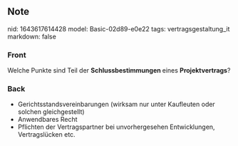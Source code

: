 ## Note
nid: 1643617614428
model: Basic-02d89-e0e22
tags: vertragsgestaltung_it
markdown: false

### Front
Welche Punkte sind Teil der <b>Schlussbestimmungen </b>eines <b>Projektvertrags</b>?

### Back
<ul><li>Gerichtsstandsvereinbarungen (wirksam nur unter Kaufleuten oder solchen gleichgestellt)</li><li>Anwendbares Recht</li><li>Pflichten der Vertragspartner bei unvorhergesehen Entwicklungen, Vertragslücken etc.</li></ul>
